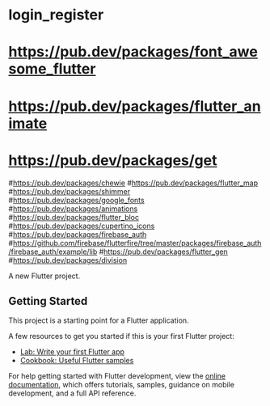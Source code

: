 # login_register
# https://pub.dev/packages/font_awesome_flutter
# https://pub.dev/packages/flutter_animate
# https://pub.dev/packages/get
#https://pub.dev/packages/chewie
#https://pub.dev/packages/flutter_map
#https://pub.dev/packages/shimmer
#https://pub.dev/packages/google_fonts
#https://pub.dev/packages/animations
#https://pub.dev/packages/flutter_bloc
#https://pub.dev/packages/cupertino_icons
#https://pub.dev/packages/firebase_auth
#https://github.com/firebase/flutterfire/tree/master/packages/firebase_auth/firebase_auth/example/lib
#https://pub.dev/packages/flutter_gen
#https://pub.dev/packages/division

A new Flutter project.

## Getting Started

This project is a starting point for a Flutter application.

A few resources to get you started if this is your first Flutter project:

- [Lab: Write your first Flutter app](https://docs.flutter.dev/get-started/codelab)
- [Cookbook: Useful Flutter samples](https://docs.flutter.dev/cookbook)

For help getting started with Flutter development, view the
[online documentation](https://docs.flutter.dev/), which offers tutorials,
samples, guidance on mobile development, and a full API reference.
